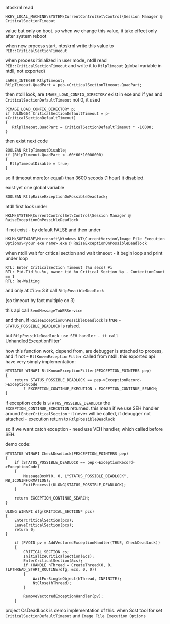 ntoskrnl read
```
HKEY_LOCAL_MACHINE\SYSTEM\CurrentControlSet\Control\Session Manager @ CriticalSectionTimeout
```
value but only on boot. 
so when we change this value, it take effect only after system reboot

when new process start, ntoskrnl write this value to `PEB::CriticalSectionTimeout`

when process itinialized in user mode, ntdll read `PEB::CriticalSectionTimeout` and write it to `RtlpTimeout` (global variable in ntdll, not exported)

```
LARGE_INTEGER RtlpTimeout;
RtlpTimeout.QuadPart = peb->CriticalSectionTimeout.QuadPart;
```

then ntdll look, are `IMAGE_LOAD_CONFIG_DIRECTORY` exist in exe and if yes and `CriticalSectionDefaultTimeout` not 0, it used

```
PIMAGE_LOAD_CONFIG_DIRECTORY p; 
if (ULONG64 CriticalSectionDefaultTimeout = p->CriticalSectionDefaultTimeout)
{
   RtlpTimeout.QuadPart = CriticalSectionDefaultTimeout * -10000; 
}
```

then exist next code

```
BOOLEAN RtlpTimeoutDisable;
if (RtlpTimeout.QuadPart < -60*60*10000000)
{ 
  RtlpTimeoutDisable = true; 
} 
```

so if timeout more(or equal) than 3600 secods (1 hour) it disabled.

exist yet one global variable

```
BOOLEAN RtlpRaiseExceptionOnPossibleDeadlock;
```

ntdll first look under 

```
HKLM\SYSTEM\CurrentControlSet\Control\Session Manager @ RaiseExceptionOnPossibleDeadlock 
```
if not exist - by default FALSE
and then under 

```
HKLM\SOFTWARE\Microsoft\Windows NT\CurrentVersion\Image File Execution Options\<your exe name>.exe @ RaiseExceptionOnPossibleDeadlock
```

when ntdll wait for critical section and wait timeout - it begin loop and print under loop

```
RTL: Enter CriticalSection Timeout (%u secs) #i
RTL: Pid.Tid %u.%u, owner tid %u Critical Section %p - ContentionCount == 1
RTL: Re-Waiting
```
and only at #i >= 3 it call `RtlpPossibleDeadlock`

(so timeout by fact multiple on 3)

this api call `SendMessageToWERService`

and then, if `RaiseExceptionOnPossibleDeadlock` is true - `STATUS_POSSIBLE_DEADLOCK` is raised.

but `RtlpPossibleDeadlock use SEH handler - it call `UnhandledExceptionFilter`

how this function work, depend from, are debugger is attached to process, and if not - `RtlKnownExceptionFilter` called from ntdll. 
this exported api have very simply implementation:

```
NTSTATUS WINAPI RtlKnownExceptionFilter(PEXCEPTION_POINTERS pep)
{
    return STATUS_POSSIBLE_DEADLOCK == pep->ExceptionRecord->ExceptionCode 
        ? EXCEPTION_CONTINUE_EXECUTION : EXCEPTION_CONTINUE_SEARCH; 
}
```

if exception code is `STATUS_POSSIBLE_DEADLOCK` the `EXCEPTION_CONTINUE_EXECUTION` returned.
this mean if we use SEH handler around `EnterCriticalSection` - it never will be called, if debugger not attached - execution return to `RtlpPossibleDeadlock`

so if we want catch exception - need use VEH handler, which called before SEH.

demo code:

```
NTSTATUS WINAPI CheckDeadLock(PEXCEPTION_POINTERS pep)
{
    if (STATUS_POSSIBLE_DEADLOCK == pep->ExceptionRecord->ExceptionCode)
    {
        MessageBoxW(0, 0, L"STATUS_POSSIBLE_DEADLOCK", MB_ICONINFORMATION);
        ExitProcess((ULONG)STATUS_POSSIBLE_DEADLOCK);
    }

    return EXCEPTION_CONTINUE_SEARCH; 
}

ULONG WINAPI dfg(CRITICAL_SECTION* pcs)
{
    EnterCriticalSection(pcs);
    LeaveCriticalSection(pcs);
    return 0;
}

    if (PVOID pv = AddVectoredExceptionHandler(TRUE, CheckDeadLock))
    {
        CRITICAL_SECTION cs;
        InitializeCriticalSection(&cs);
        EnterCriticalSection(&cs);
        if (HANDLE hThread = CreateThread(0, 0, (LPTHREAD_START_ROUTINE)dfg, &cs, 0, 0))
        {
            WaitForSingleObject(hThread, INFINITE);
            NtClose(hThread);
        }

        RemoveVectoredExceptionHandler(pv);
    }
```

project CsDeadLock is demo implementation of this. when Scst tool for set `CriticalSectionDefaultTimeout` and `Image File Execution Options`